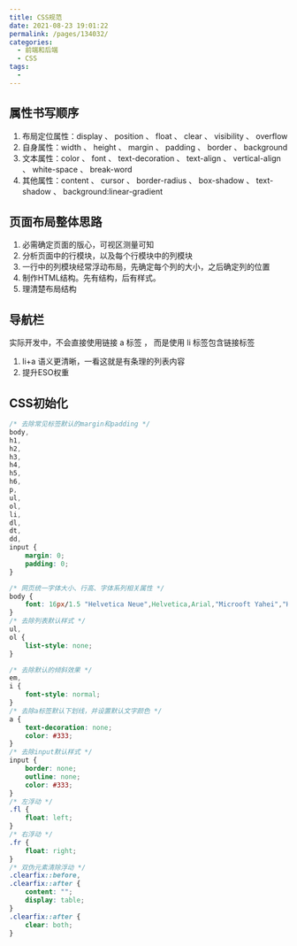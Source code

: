 ```yaml
---
title: CSS规范
date: 2021-08-23 19:01:22
permalink: /pages/134032/
categories:
  - 前端和后端
  - CSS
tags:
  - 
---
```


## 属性书写顺序

1. 布局定位属性：display 、 position 、 float 、 clear 、 visibility 、 overflow
2. 自身属性：width 、 height 、 margin 、 padding 、 border 、 background
3. 文本属性：color 、 font 、 text-decoration 、 text-align 、 vertical-align 、 white-space 、 break-word
4. 其他属性：content 、 cursor 、 border-radius 、 box-shadow 、 text-shadow 、 background:linear-gradient



## 页面布局整体思路

1. 必需确定页面的版心，可视区测量可知
2. 分析页面中的行模块，以及每个行模块中的列模块
3. 一行中的列模块经常浮动布局，先确定每个列的大小，之后确定列的位置
4. 制作HTML结构。先有结构，后有样式。
5. 理清楚布局结构

## 导航栏

实际开发中，不会直接使用链接 a 标签 ， 而是使用 li 标签包含链接标签

1. li+a 语义更清晰，一看这就是有条理的列表内容
2. 提升ESO权重







## CSS初始化

```css
/* 去除常见标签默认的margin和padding */
body,
h1,
h2,
h3,
h4,
h5,
h6,
p,
ul,
ol,
li,
dl,
dt,
dd,
input {
    margin: 0;
    padding: 0;
}

/* 网页统一字体大小、行高、字体系列相关属性 */
body {
    font: 16px/1.5 "Helvetica Neue",Helvetica,Arial,"Microoft Yahei","Hiragino Sans GB","WenQuanYi Micro Hei",sans-seri;
}
/* 去除列表默认样式 */
ul,
ol {
    list-style: none;
}

/* 去除默认的倾斜效果 */
em,
i {
    font-style: normal;
}
/* 去除a标签默认下划线，并设置默认文字颜色 */
a {
    text-decoration: none;
    color: #333;
}
/* 去除input默认样式 */
input {
    border: none;
    outline: none;
    color: #333;
}
/* 左浮动 */
.fl {
    float: left;
}
/* 右浮动 */
.fr {
    float: right;
}
/* 双伪元素清除浮动 */
.clearfix::before,
.clearfix::after {
    content: "";
    display: table;
}
.clearfix::after {
    clear: both;
}

```























